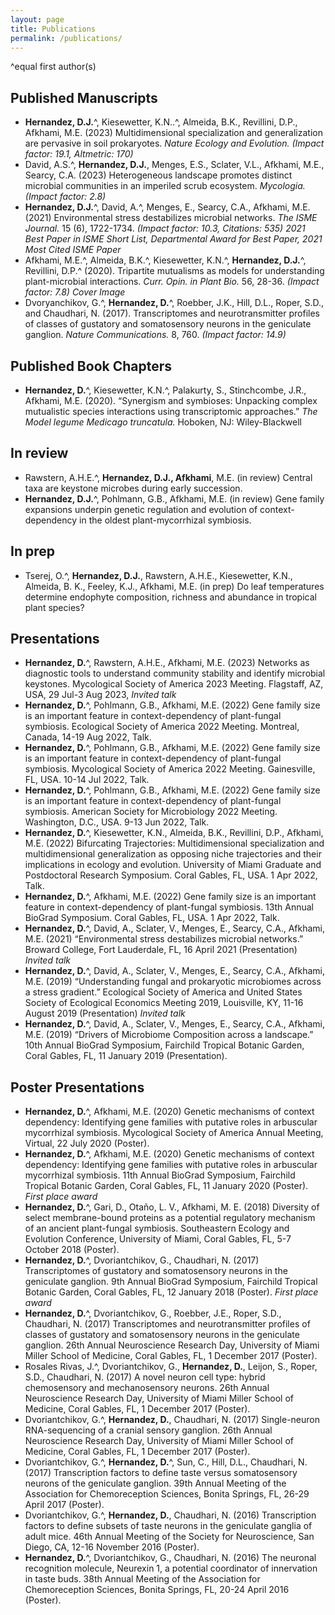 ```yaml
---
layout: page
title: Publications
permalink: /publications/
---
```


^equal first author(s)<br>
## Published Manuscripts
- **Hernandez, D.J.**^, Kiesewetter, K.N..^, Almeida, B.K., Revillini, D.P., Afkhami, M.E. (2023) Multidimensional specialization and generalization are pervasive in soil prokaryotes. _Nature Ecology and Evolution._ _(Impact factor: 19.1, Altmetric: 170)_
- David, A.S.^, **Hernandez, D.J.**, Menges, E.S., Sclater, V.L., Afkhami, M.E., Searcy, C.A. (2023) Heterogeneous landscape promotes distinct microbial communities in an imperiled scrub ecosystem. _Mycologia._ _(Impact factor: 2.8)_
- **Hernandez, D.J.**^, David, A.^, Menges, E., Searcy, C.A., Afkhami, M.E. (2021) Environmental stress destabilizes microbial networks. _The ISME Journal._ 15 (6), 1722-1734. _(Impact factor: 10.3, Citations: 535) 2021 Best Paper in ISME Short List, Departmental Award for Best Paper, 2021 Most Cited ISME Paper_
- Afkhami, M.E.^, Almeida, B.K.^, Kiesewetter, K.N.^, **Hernandez, D.J.**^, Revillini, D.P.^ (2020). Tripartite mutualisms as models for understanding plant-microbial interactions. _Curr. Opin. in Plant Bio._ 56, 28-36. _(Impact factor: 7.8) Cover Image_
- Dvoryanchikov, G.^, **Hernandez, D.**^, Roebber, J.K., Hill, D.L., Roper, S.D., and Chaudhari, N. (2017). Transcriptomes and neurotransmitter profiles of classes of gustatory and somatosensory neurons in the geniculate ganglion. _Nature Communications._ 8, 760. _(Impact factor: 14.9)_

## Published Book Chapters
- **Hernandez, D.**^, Kiesewetter, K.N.^, Palakurty, S., Stinchcombe, J.R., Afkhami, M.E. (2020). “Synergism and symbioses: Unpacking complex mutualistic species interactions using transcriptomic approaches.” _The Model legume Medicago truncatula._ Hoboken, NJ: Wiley-Blackwell

## In review
- Rawstern, A.H.E.^, **Hernandez, D.J., Afkhami**, M.E. (in review) Central taxa are keystone microbes during early succession.
- **Hernandez, D.J.**^, Pohlmann, G.B., Afkhami, M.E. (in review) Gene family expansions underpin genetic regulation and evolution of context-dependency in the oldest plant-mycorrhizal symbiosis.

## In prep
- Tserej, O.^,  **Hernandez, D.J.**, Rawstern, A.H.E., Kiesewetter, K.N., Almeida, B. K., Feeley, K.J., Afkhami, M.E. (in prep) Do leaf temperatures determine endophyte composition, richness and abundance in tropical plant species?

## Presentations
- **Hernandez, D.**^, Rawstern, A.H.E., Afkhami, M.E. (2023) Networks as diagnostic tools to understand community stability and identify microbial keystones. Mycological Society of America 2023 Meeting. Flagstaff, AZ, USA, 29 Jul-3 Aug 2023, _Invited talk_
- **Hernandez, D.**^, Pohlmann, G.B., Afkhami, M.E. (2022) Gene family size is an important feature in context-dependency of plant-fungal symbiosis. Ecological Society of America 2022 Meeting. Montreal, Canada, 14-19 Aug 2022, Talk.
- **Hernandez, D.**^, Pohlmann, G.B., Afkhami, M.E. (2022) Gene family size is an important feature in context-dependency of plant-fungal symbiosis. Mycological Society of America 2022 Meeting. Gainesville, FL, USA. 10-14 Jul 2022, Talk.
- **Hernandez, D.**^, Pohlmann, G.B., Afkhami, M.E. (2022) Gene family size is an important feature in context-dependency of plant-fungal symbiosis. American Society for Microbiology 2022 Meeting. Washington, D.C., USA. 9-13 Jun 2022, Talk.
- **Hernandez, D.**^, Kiesewetter, K.N., Almeida, B.K., Revillini, D.P., Afkhami, M.E. (2022) Bifurcating Trajectories: Multidimensional specialization and multidimensional generalization as opposing niche trajectories and their implications in ecology and evolution. University of Miami Graduate and Postdoctoral Research Symposium. Coral Gables, FL, USA. 1 Apr 2022, Talk.
- **Hernandez, D.**^, Afkhami, M.E. (2022) Gene family size is an important feature in context-dependency of plant-fungal symbiosis. 13th Annual BioGrad Symposium. Coral Gables, FL, USA. 1 Apr 2022, Talk.
- **Hernandez, D.**^, David, A., Sclater, V., Menges, E., Searcy, C.A., Afkhami, M.E. (2021) “Environmental stress destabilizes microbial networks.” Broward College, Fort Lauderdale, FL, 16 April 2021 (Presentation) _Invited talk_
- **Hernandez, D.**^, David, A., Sclater, V., Menges, E., Searcy, C.A., Afkhami, M.E. (2019) “Understanding fungal and prokaryotic microbiomes across a stress gradient.” Ecological Society of America and United States Society of Ecological Economics Meeting 2019, Louisville, KY, 11-16 August 2019 (Presentation) _Invited talk_
- **Hernandez, D.**^, David, A., Sclater, V., Menges, E., Searcy, C.A., Afkhami, M.E. (2019) “Drivers of Microbiome Composition across a landscape.” 10th Annual BioGrad Symposium, Fairchild Tropical Botanic Garden, Coral Gables, FL, 11 January 2019 (Presentation).

## Poster Presentations
- **Hernandez, D.**^, Afkhami, M.E. (2020) Genetic mechanisms of context dependency: Identifying gene families with putative roles in arbuscular mycorrhizal symbiosis. Mycological Society of America Annual Meeting, Virtual, 22 July 2020 (Poster).
- **Hernandez, D.**^, Afkhami, M.E. (2020) Genetic mechanisms of context dependency: Identifying gene families with putative roles in arbuscular mycorrhizal symbiosis. 11th Annual BioGrad Symposium, Fairchild Tropical Botanic Garden, Coral Gables, FL, 11 January 2020 (Poster). _First place award_
- **Hernandez, D.**^, Gari, D., Otaño, L. V., Afkhami, M. E. (2018) Diversity of select membrane-bound proteins as a potential regulatory mechanism of an ancient plant-fungal symbiosis. Southeastern Ecology and Evolution Conference, University of Miami, Coral Gables, FL, 5-7 October 2018 (Poster).
- **Hernandez, D.**^, Dvoriantchikov, G., Chaudhari, N. (2017) Transcriptomes of gustatory and somatosensory neurons in the geniculate ganglion. 9th Annual BioGrad Symposium, Fairchild Tropical Botanic Garden, Coral Gables, FL, 12 January 2018 (Poster). _First place award_
- **Hernandez, D.**^, Dvoriantchikov, G., Roebber, J.E., Roper, S.D., Chaudhari, N. (2017) Transcriptomes and neurotransmitter profiles of classes of gustatory and somatosensory neurons in the geniculate ganglion. 26th Annual Neuroscience Research Day, University of Miami Miller School of Medicine, Coral Gables, FL, 1 December 2017 (Poster).
- Rosales Rivas, J.^, Dvoriantchikov, G., **Hernandez, D.**, Leijon, S., Roper, S.D., Chaudhari, N. (2017) A novel neuron cell type: hybrid chemosensory and mechanosensory neurons. 26th Annual Neuroscience Research Day, University of Miami Miller School of Medicine, Coral Gables, FL, 1 December 2017 (Poster).
- Dvoriantchikov, G.^, **Hernandez, D.**, Chaudhari, N. (2017) Single-neuron RNA-sequencing of a cranial sensory ganglion. 26th Annual Neuroscience Research Day, University of Miami Miller School of Medicine, Coral Gables, FL, 1 December 2017 (Poster).
- Dvoriantchikov, G.^, **Hernandez, D.**^, Sun, C., Hill, D.L., Chaudhari, N. (2017) Transcription factors to define taste versus somatosensory neurons of the geniculate ganglion. 39th Annual Meeting of the Association for Chemoreception Sciences, Bonita Springs, FL, 26-29 April 2017 (Poster).
- Dvoriantchikov, G.^, **Hernandez, D.**, Chaudhari, N. (2016) Transcription factors to define subsets of taste neurons in the geniculate ganglia of adult mice. 46th Annual Meeting of the Society for Neuroscience, San Diego, CA, 12-16 November 2016 (Poster).
- **Hernandez, D.**^, Dvoriantchikov, G., Chaudhari, N. (2016) The neuronal recognition molecule, Neurexin 1, a potential coordinator of innervation in taste buds. 38th Annual Meeting of the Association for Chemoreception Sciences, Bonita Springs, FL, 20-24 April 2016 (Poster).